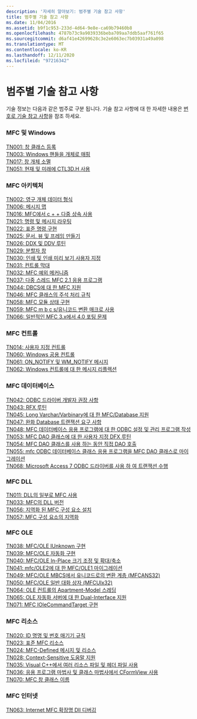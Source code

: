 ```yaml
---
description: '자세히 알아보기: 범주별 기술 참고 사항'
title: 범주별 기술 참고 사항
ms.date: 11/04/2016
ms.assetid: b9f1c953-233d-4d64-9e8e-ca69b79460b8
ms.openlocfilehash: 4787b73c9a9039336beba709aa7ddb5aaf761f65
ms.sourcegitcommit: d6af41e42699628c3e2e6063ec7b03931a49a098
ms.translationtype: MT
ms.contentlocale: ko-KR
ms.lasthandoff: 12/11/2020
ms.locfileid: "97216342"
---
```

# <a name="technical-notes-by-category"></a>범주별 기술 참고 사항

기술 정보는 다음과 같은 범주로 구분 됩니다. 기술 참고 사항에 대 한 자세한 내용은 [번호로 기술 참고 사항](../mfc/technical-notes-by-number.md)을 참조 하세요.

### <a name="mfc-and-windows"></a>MFC 및 Windows

[TN001: 창 클래스 등록](../mfc/tn001-window-class-registration.md)\
[TN003: Windows 핸들을 개체로 매핑](../mfc/tn003-mapping-of-windows-handles-to-objects.md)\
[TN017: 창 개체 소멸](../mfc/tn017-destroying-window-objects.md)\
[TN051: 현재 및 미래에 CTL3D.H 사용](../mfc/tn051-using-ctl3d-now-and-in-the-future.md)

### <a name="mfc-architecture"></a>MFC 아키텍처

[TN002: 영구 개체 데이터 형식](../mfc/tn002-persistent-object-data-format.md)\
[TN006: 메시지 맵](../mfc/tn006-message-maps.md)\
[TN016: MFC에서 c + + 다중 상속 사용](../mfc/tn016-using-cpp-multiple-inheritance-with-mfc.md)\
[TN021: 명령 및 메시지 라우팅](../mfc/tn021-command-and-message-routing.md)\
[TN022: 표준 명령 구현](../mfc/tn022-standard-commands-implementation.md)\
[TN025: 문서, 뷰 및 프레임 만들기](../mfc/tn025-document-view-and-frame-creation.md)\
[TN026: DDX 및 DDV 루틴](../mfc/tn026-ddx-and-ddv-routines.md)\
[TN029: 분할자 창](../mfc/tn029-splitter-windows.md)\
[TN030: 인쇄 및 인쇄 미리 보기 사용자 지정](../mfc/tn030-customizing-printing-and-print-preview.md)\
[TN031: 컨트롤 막대](../mfc/tn031-control-bars.md)\
[TN032: MFC 예외 메커니즘](../mfc/tn032-mfc-exception-mechanism.md)\
[TN037: 다중 스레드 MFC 2.1 응용 프로그램](../mfc/tn037-multithreaded-mfc-2-1-applications.md)\
[TN044: DBCS에 대 한 MFC 지원](../mfc/tn044-mfc-support-for-dbcs.md)\
[TN046: MFC 클래스의 주석 처리 규칙](../mfc/tn046-commenting-conventions-for-the-mfc-classes.md)\
[TN058: MFC 모듈 상태 구현](../mfc/tn058-mfc-module-state-implementation.md)\
[TN059: MFC m b c s/유니코드 변환 매크로 사용](../mfc/tn059-using-mfc-mbcs-unicode-conversion-macros.md)\
[TN066: 일반적인 MFC 3.x에서 4.0 포팅 문제](../mfc/tn066-common-mfc-3-x-to-4-0-porting-issues.md)

### <a name="mfc-controls"></a>MFC 컨트롤

[TN014: 사용자 지정 컨트롤](../mfc/tn014-custom-controls.md)\
[TN060: Windows 공용 컨트롤](../mfc/tn060-the-new-windows-common-controls.md)\
[TN061: ON_NOTIFY 및 WM_NOTIFY 메시지](../mfc/tn061-on-notify-and-wm-notify-messages.md)\
[TN062: Windows 컨트롤에 대 한 메시지 리플렉션](../mfc/tn062-message-reflection-for-windows-controls.md)

### <a name="mfc-database"></a>MFC 데이터베이스

[TN042: ODBC 드라이버 개발자 권장 사항](../mfc/tn042-odbc-driver-developer-recommendations.md)\
[TN043: RFX 루틴](../mfc/tn043-rfx-routines.md)\
[TN045: Long Varchar/Varbinary에 대 한 MFC/Database 지원](../mfc/tn045-mfc-database-support-for-long-varchar-varbinary.md)\
[TN047: 완화 Database 트랜잭션 요구 사항](../mfc/tn047-relaxing-database-transaction-requirements.md)\
[TN048: MFC 데이터베이스 응용 프로그램에 대 한 ODBC 설정 및 관리 프로그램 작성](../mfc/tn048-writing-odbc-setup-and-administration-programs.md)\
[TN053: MFC DAO 클래스에 대 한 사용자 지정 DFX 루틴](../mfc/tn053-custom-dfx-routines-for-dao-database-classes.md)\
[TN054: MFC DAO 클래스를 사용 하는 동안 직접 DAO 호출](../mfc/tn054-calling-dao-directly-while-using-mfc-dao-classes.md)\
[TN055: mfc ODBC 데이터베이스 클래스 응용 프로그램을 MFC DAO 클래스로 마이그레이션](../mfc/tn055-migrating-mfc-odbc-database-class-applications-to-mfc-dao-classes.md)\
[TN068: Microsoft Access 7 ODBC 드라이버를 사용 하 여 트랜잭션 수행](../mfc/tn068-performing-transactions-with-the-microsoft-access-7-odbc-driver.md)

### <a name="mfc-dlls"></a>MFC DLL

[TN011: DLL의 일부로 MFC 사용](../mfc/tn011-using-mfc-as-part-of-a-dll.md)\
[TN033: MFC의 DLL 버전](../mfc/tn033-dll-version-of-mfc.md)\
[TN056: 지역화 된 MFC 구성 요소 설치](../mfc/tn056-installation-of-localized-mfc-components.md)\
[TN057: MFC 구성 요소의 지역화](../mfc/tn057-localization-of-mfc-components.md)

### <a name="mfc-ole"></a>MFC OLE

[TN038: MFC/OLE IUnknown 구현](../mfc/tn038-mfc-ole-iunknown-implementation.md)\
[TN039: MFC/OLE 자동화 구현](../mfc/tn039-mfc-ole-automation-implementation.md)\
[TN040: MFC/OLE In-Place 크기 조정 및 확대/축소](../mfc/tn040-mfc-ole-in-place-resizing-and-zooming.md)\
[TN041: mfc/OLE2에 대 한 MFC/OLE1 마이그레이션](../mfc/tn041-mfc-ole1-migration-to-mfc-ole-2.md)\
[TN049: MFC/OLE MBCS에서 유니코드로의 변환 계층 (MFCANS32)](../mfc/tn049-mfc-ole-mbcs-to-unicode-translation-layer-mfcans32.md)\
[TN050: MFC/OLE 일반 대화 상자 (MFCUIx32)](../mfc/tn050-mfc-ole-common-dialogs-mfcuix32.md)\
[TN064: OLE 컨트롤의 Apartment-Model 스레딩](../mfc/tn064-apartment-model-threading-in-activex-controls.md)\
[TN065: OLE 자동화 서버에 대 한 Dual-Interface 지원](../mfc/tn065-dual-interface-support-for-ole-automation-servers.md)\
[TN071: MFC IOleCommandTarget 구현](../mfc/tn071-mfc-iolecommandtarget-implementation.md)

### <a name="mfc-resources"></a>MFC 리소스

[TN020: ID 명명 및 번호 매기기 규칙](../mfc/tn020-id-naming-and-numbering-conventions.md)\
[TN023: 표준 MFC 리소스](../mfc/tn023-standard-mfc-resources.md)\
[TN024: MFC-Defined 메시지 및 리소스](../mfc/tn024-mfc-defined-messages-and-resources.md)\
[TN028: Context-Sensitive 도움말 지원](../mfc/tn028-context-sensitive-help-support.md)\
[TN035: Visual C++에서 여러 리소스 파일 및 헤더 파일 사용](../mfc/tn035-using-multiple-resource-files-and-header-files-with-visual-cpp.md)\
[TN036: 응용 프로그램 마법사 및 클래스 마법사에서 CFormView 사용](../mfc/tn036-using-cformview-with-appwizard-and-classwizard.md)\
[TN070: MFC 창 클래스 이름](../mfc/tn070-mfc-window-class-names.md)

### <a name="mfc-internet"></a>MFC 인터넷

[TN063: Internet MFC 확장명 Dll 디버깅](../mfc/tn063-debugging-internet-extension-dlls.md)
